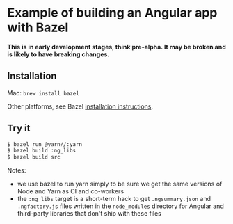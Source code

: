 # Example of building an Angular app with Bazel

**This is in early development stages, think pre-alpha. It may be broken and is likely to have breaking changes.**

## Installation

Mac: `brew install bazel`

Other platforms, see Bazel [installation instructions].

[installation instructions]: https://bazel.build/versions/master/docs/install.html

## Try it

```bash
$ bazel run @yarn//:yarn
$ bazel build :ng_libs
$ bazel build src
```

Notes:

- we use bazel to run yarn simply to be sure we get the same versions of Node and Yarn as CI and co-workers
- the `:ng_libs` target is a short-term hack to get `.ngsummary.json` and `.ngfactory.js` files written in the `node_modules` directory for Angular and third-party libraries that don't ship with these files
